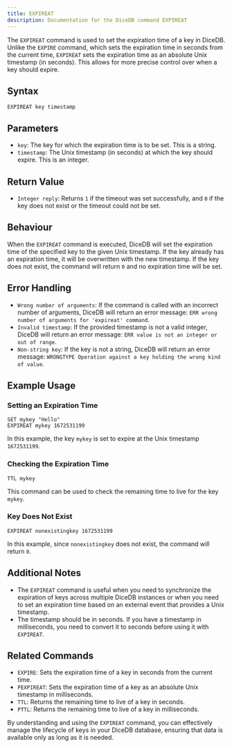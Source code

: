 ```yaml
---
title: EXPIREAT
description: Documentation for the DiceDB command EXPIREAT
---
```


The `EXPIREAT` command is used to set the expiration time of a key in DiceDB. Unlike the `EXPIRE` command, which sets the expiration time in seconds from the current time, `EXPIREAT` sets the expiration time as an absolute Unix timestamp (in seconds). This allows for more precise control over when a key should expire.

## Syntax

```plaintext
EXPIREAT key timestamp
```

## Parameters

- `key`: The key for which the expiration time is to be set. This is a string.
- `timestamp`: The Unix timestamp (in seconds) at which the key should expire. This is an integer.

## Return Value

- `Integer reply`: Returns `1` if the timeout was set successfully, and `0` if the key does not exist or the timeout could not be set.

## Behaviour

When the `EXPIREAT` command is executed, DiceDB will set the expiration time of the specified key to the given Unix timestamp. If the key already has an expiration time, it will be overwritten with the new timestamp. If the key does not exist, the command will return `0` and no expiration time will be set.

## Error Handling

- `Wrong number of arguments`: If the command is called with an incorrect number of arguments, DiceDB will return an error message: `ERR wrong number of arguments for 'expireat' command`.
- `Invalid timestamp`: If the provided timestamp is not a valid integer, DiceDB will return an error message: `ERR value is not an integer or out of range`.
- `Non-string key`: If the key is not a string, DiceDB will return an error message: `WRONGTYPE Operation against a key holding the wrong kind of value`.

## Example Usage

### Setting an Expiration Time

```plaintext
SET mykey "Hello"
EXPIREAT mykey 1672531199
```

In this example, the key `mykey` is set to expire at the Unix timestamp `1672531199`.

### Checking the Expiration Time

```plaintext
TTL mykey
```

This command can be used to check the remaining time to live for the key `mykey`.

### Key Does Not Exist

```plaintext
EXPIREAT nonexistingkey 1672531199
```

In this example, since `nonexistingkey` does not exist, the command will return `0`.

## Additional Notes

- The `EXPIREAT` command is useful when you need to synchronize the expiration of keys across multiple DiceDB instances or when you need to set an expiration time based on an external event that provides a Unix timestamp.
- The timestamp should be in seconds. If you have a timestamp in milliseconds, you need to convert it to seconds before using it with `EXPIREAT`.

## Related Commands

- `EXPIRE`: Sets the expiration time of a key in seconds from the current time.
- `PEXPIREAT`: Sets the expiration time of a key as an absolute Unix timestamp in milliseconds.
- `TTL`: Returns the remaining time to live of a key in seconds.
- `PTTL`: Returns the remaining time to live of a key in milliseconds.

By understanding and using the `EXPIREAT` command, you can effectively manage the lifecycle of keys in your DiceDB database, ensuring that data is available only as long as it is needed.

